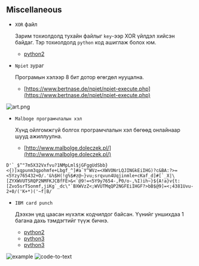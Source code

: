Miscellaneous
--------------------

* `XOR` файл

	Зарим тохиолдолд тухайн файлыг `key`-ээр XOR үйлдэл хийсэн байдаг. Тэр тохиолдолд `python` код ашиглаж болох юм.
	* [python2](https://github.com/ByamB4/CaptureTheFlagTool/blob/master/Miscellaneous/code/xor_file_with_key.py)

* `Npiet` зураг

	Програмын хэлээр 8 бит дотор өгөгдөл нууцална.
	* [https://www.bertnase.de/npiet/npiet-execute.php](https://www.bertnase.de/npiet/npiet-execute.php)
	
![art.png](https://github.com/ByamB4/CaptureTheFlagTool/blob/master/Miscellaneous/img/art.png)

* `Malboge програмчлалын хэл`
	
	Хүнд ойлгомжгүй болгох програмчлалын хэл бөгөөд онлайнаар шууд ажиллуулна.
	* [http://www.malbolge.doleczek.pl/](http://www.malbolge.doleczek.pl/)
	
```
D'`_$^"7m5X32Vxfvu?1NMpLml$jGFggUdSbb}<{)]xqpunm3qpohmfe+Lbgf_^]#a`Y^WVz=<XWVONrLQJINGkEiIHG)?c&BA:?>=<5Yzy765432+O/.'&%$H(!g%$#z@~}vu;srqvun4Uqjinmle+cKaf_d]#[`_X|\[ZYXWVUTSRQP2NMFKJCBfFE>&<`@9!=<5Y9y7654-,P0/o-,%I)ih~}${A!a}v{t:[Zvo5srTSonmf,jiKg`_dc\"`BXWVzZ<;WVUTMqQP2NGFEiIHGF?>bB$@9]=<;4381Uvu-2+0/('K+*)('~f|B/
```

* `IBM card punch`

	Дээхэн үед цаасан нүхэлж кодчилдог байсан. Үүнийг уншихдаа 1 багана дахь тэмдэгтийг түүж бичнэ. 
	* [python2](https://github.com/ByamB4/CaptureTheFlagTool/blob/master/Miscellaneous/code/punch-card-method-1.py)
	* [python3](https://github.com/ByamB4/CaptureTheFlagTool/blob/master/Miscellaneous/code/punch-card-method-2.py)
	* [python3](https://github.com/ByamB4/CaptureTheFlagTool/blob/master/Miscellaneous/code/ibm-key-punch-code-to-text.py)

![example](https://github.com/ByamB4/CaptureTheFlagTool/blob/master/Miscellaneous/img/1.jpg)
![code-to-text](https://github.com/ByamB4/CaptureTheFlagTool/blob/master/Miscellaneous/img/keypunch.png)
